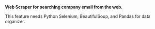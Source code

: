 **Web Scraper for searching company email from the web.**

This feature needs Python Selenium, BeautifulSoup, and Pandas for data organizer.
